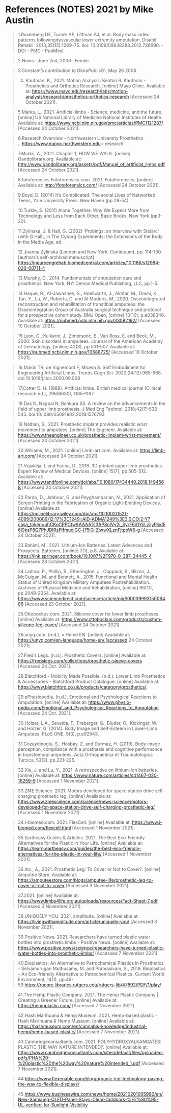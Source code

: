 # References (NOTES) 2021 by Mike Austin



> 1.Rosenberg DE, Turner AP, Littman AJ, et al. Body mass index patterns followingdysvascular lower extremity amputation. Disabil Rehabil. 2013;35(15):1269–75. doi: 10.3109/09638288.2012.726690. - DOI - PMC - PubMed

>  2.News · June 2nd, 2006 · Femke

>  3.Constant’s contribution to OknoPublic01, May 26 2006

> 4. Kaufman, K., 2021. Motion Analysis: Kenton R. Kaufman - Prosthetics and Orthotics Research. [online] Mayo Clinic. Available at:          <https://www.mayo.edu/research/labs/motion-analysis/research/prosthetics-orthotics-research> [Accessed 24 October 2021].

> 5.Marks, L., 2021. Artificial limbs - Science, medicine, and the future. [online] US National Library of Medicine National Institutes of Health. Available at: <https://www.ncbi.nlm.nih.gov/pmc/articles/PMC1121287/> [Accessed 24 October 2021].

> 6.Research Overview - Northwestern University Prosthetics ...https://www.nupoc.northwestern.edu › research

> 7.Marks, A., 2021. Chapter 1, HOW WE WALK. [online] Oandplibrary.org. Available at: <http://www.oandplibrary.org/assets/pdf/Manual_of_artificial_limbs.pdf> [Accessed 24 October 2021].

> 8.fotoforensics
Fotoforensics.com. 2021. FotoForensics. [online] Available at: <http://fotoforensics.com/> [Accessed 24 October 2021].

> 9.Boyd, D. (2014) It’s Complicated: The social Lives of Networked Teens, Yale University Press: New Haven (pp.29-54).

> 10.Turkle, S. (2011) Alone Together: Why We Expect More from Technology and Less from Each Other, Basic Books: New York (pp.1-20).

> 11.Zylinska, J. & Hall, G. (2002) ‘Probings: an Interview with Stelarc’ (with G.Hall), in The Cyborg Experiments: the Extensions of the Body in the Media Age, ed.

> 12.Joanna Zylinska (London and New York: Continuum), pp. 114-130. [authors’s self-archived manuscript]        
https://jneuroengrehab.biomedcentral.com/articles/10.1186/s12984-020-00711-4

> 13.Murphy, D., 2014. Fundamentals of amputation care and prosthetics. New York, NY: Demos Medical Publishing, LLC, pp.1-5.

> 14.Haque, R., Al-Jawazneh, S., Hoellwarth, J., Akhtar, M., Doshi, K., Tan, Y., Lu, W., Roberts, C. and Al Muderis, M., 2020. Osseointegrated reconstruction and rehabilitation of transtibial amputees: the Osseointegration Group of Australia surgical technique and protocol for a prospective cohort study. BMJ Open, [online] 10(10), p.e038346. Available at: <https://pubmed.ncbi.nlm.nih.gov/33082192/> [Accessed 10 October 2021].

> 15.Lyon, C., Kulkarni, J., Zimersonc, E., Van Ross, E. and Beck, M., 2000. Skin disorders in amputees. Journal of the American Academy of Dermatology, [online] 42(3), pp.501-507. Available at: <https://pubmed.ncbi.nlm.nih.gov/10688725/> [Accessed 19 October 2021].

> 16.Makin TR, de Vignemont F, Micera S. Soft Embodiment for Engineering Artificial Limbs. Trends Cogn Sci. 2020;24(12):965-968. doi:10.1016/j.tics.2020.09.008

> 17.Cotter D. H. (1988). Artificial limbs. British medical journal (Clinical research ed.), 296(6630), 1185–1187.

> 18.Das N, Nagpal N, Bankura SS. A review on the advancements in the field of upper limb prosthesis. J Med Eng Technol. 2018;42(7):532-545. doi:10.1080/03091902.2019.1576793

> 19.Nathan, S., 2021. Prosthetic implant provides realistic wrist movement to amputees. [online] The Engineer. Available at: <https://www.theengineer.co.uk/prosthetic-implant-wrist-movement/> [Accessed 24 October 2021].

> 20.Williams, M., 2021. [online] Limb-art.com. Available at: <https://limb-art.com/> [Accessed 24 October 2021].

> 21.Vujaklija, I. and Farina, D., 2018. 3D printed upper limb prosthetics. Expert Review of Medical Devices, [online] 15(7), pp.505-512. Available at: <https://www.tandfonline.com/doi/abs/10.1080/17434440.2018.1494568> [Accessed 24 October 2021].

> 22.Pardo, D., Jabbour, G. and Peyghambarian, N., 2021. Application of Screen Printing in the Fabrication of Organic Light-Emitting Devices. [online] Available at: <https://onlinelibrary.wiley.com/doi/abs/10.1002/1521-4095(200009)12:17%3C1249::AID-ADMA1249%3E3.0.CO;2-Y?casa_token=uhCKoCPPCtwAAAAA%3AP8oIVy2j_SyrF6iOYiiLzjjyPlxdE6I9ksP8Q7PhJDlRzPlfmuoiGC-l75iG-ZjwwXLznFjtppW6-g> [Accessed 24 October 2021].

> 23.Rahimi, M., 2021. Lithium-Ion Batteries: Latest Advances and Prospects. Batteries, [online] 7(1), p.8. Available at: <https://link.springer.com/book/10.1007%2F978-0-387-34445-4> [Accessed 23 October 2021].

> 24.Ladlow, P., Phillip, R., Etherington, J., Coppack, R., Bilzon, J., McGuigan, M. and Bennett, A., 2015. Functional and Mental Health Status of United Kingdom Military Amputees Postrehabilitation. Archives of Physical Medicine and Rehabilitation, [online] 96(11), pp.2048-2054. Available at: <https://www.sciencedirect.com/science/article/pii/S0003999315006486> [Accessed 23 October 2021].

> 25.Ottobockus.com. 2021. Silicone cover for lower limb prostheses. [online] Available at: <https://www.ottobockus.com/products/custom-silicone-leg-cover/> [Accessed 24 October 2021].

> 26.unyq.com. (n.d.). » Home EN. [online] Available at: https://unyq.com/en-language/home-en/.[accessed 24 October 2021].

> 27.Fred’s Legs. (n.d.). Prosthetic Covers. [online] Available at: https://fredslegs.com/collections/prosthetic-sleeve-covers [Accessed 24 Oct. 2021].

> 28.Blatchford - Mobility Made Possible. (n.d.). Lower Limb Prosthetics & Accessories - Blatchford Product Catalogue. [online] Available at: https://www.blatchford.co.uk/products/category/prosthetics/.

> 29.pPhysiopedia. (n.d.). Emotional and Psychological Reactions to Amputation. [online] Available at: https://www.physio-pedia.com/Emotional_and_Psychological_Reactions_to_Amputation [Accessed 24 Oct. 2021].

> 30.Holzer, L.A., Sevelda, F., Fraberger, G., Bluder, O., Kickinger, W. and Holzer, G. (2014). Body Image and Self-Esteem in Lower-Limb Amputees. PLoS ONE, 9(3), p.e92943.

> 31.Gozaydinoglu, S., Hosbay, Z. and Durmaz, H. (2019). Body image perception, compliance with a prosthesis and cognitive performance in transfemoral amputees. Acta Orthopaedica et Traumatologica Turcica, 53(3), pp.221–225.

>32.Xie, J. and Lu, Y., 2021. A retrospective on lithium-ion batteries. [online] Available at: <https://www.nature.com/articles/s41467-020-16259-9> [Accessed 1 November 2021].

>33.ZME Science. 2021. Motors developed for space station drive self-charging prosthetic leg. [online] Available at: <https://www.zmescience.com/science/news-science/motors-developed-for-space-station-drive-self-charging-prosthetic-leg/> [Accessed 1 November 2021].

>34.I-biomed.com. 2021. FlexCell. [online] Available at: <https://www.i-biomed.com/flexcell.html> [Accessed 1 November 2021].

>35.Eartheasy Guides & Articles. 2021. The Best Eco-Friendly Alternatives for the Plastic in Your Life. [online] Available at: <https://learn.eartheasy.com/guides/the-best-eco-friendly-alternatives-for-the-plastic-in-your-life/> [Accessed 1 November 2021].

>36.Inc., A., 2021. Prosthetic Leg: To Cover or Not to Cover?. [online] Amputee Store. Available at: <https://amputeestore.com/blogs/amputee-life/prosthetic-leg-to-cover-or-not-to-cover> [Accessed 3 November 2021].

>37.2021. [online] Available at: <https://www.limbs4life.org.au/uploads/resources/Fact-Sheet-7.pdf> [Accessed 3 November 2021].

>38.UNIQUELY YOU. 2021. amplitude. [online] Available at: <https://livingwithamplitude.com/article/uniquely-you/> [Accessed 3 November 2021].

>39.Positive News. 2021. Researchers have turned plastic water bottles into prosthetic limbs - Positive News. [online] Available at: <https://www.positive.news/science/researchers-have-turned-plastic-water-bottles-into-prosthetic-limbs/> [Accessed 7 November 2021].

>40.Bioplastics: An Alternative to Petrochemical Plastics in
Prosthetics - Selvamurugan Muthusamy, M. and Pramasivam, S., 2019. Bioplastics – An Eco-friendly Alternative to Petrochemical Plastics. Current World Environment, 14(1), pp.49-59.https://rucore.libraries.rutgers.edu/rutgers-lib/47892/PDF/1/play/

>41.The Hemp Plastic Company. 2021. The Hemp Plastic Company | Creating a Greener Future. [online] Available at: <https://hempplastic.com/> [Accessed 7 November 2021].

>42.Hash Marihuana & Hemp Museum. 2021. Hemp-based plastic - Hash Marihuana & Hemp Museum. [online] Available at: <https://hashmuseum.com/en/cannabis-knowledge/industrial-hemp/hemp-based-plastic/> [Accessed 7 November 2021].

>43.Cambridgeconsultants.com. 2021. POLYHYDROXYALKANOATES: PLASTIC THE WAY NATURE INTENDED?. [online] Available at: <https://www.cambridgeconsultants.com/sites/default/files/uploaded-pdfs/PHA%20-%20plastic%20the%20way%20nature%20intended_1.pdf> [Accessed 7 November 2021].

>44.https://www.flexenable.com/blog/organic-lcd-technology-paving-the-way-to-flexible-displays/

>45.https://www.businesswire.com/news/home/20210201005990/en/New-Samsung-OLED-Panel-Stays-Clear-Outdoors-%E2%80%95-UL-verified-for-Sunlight-Visibility
